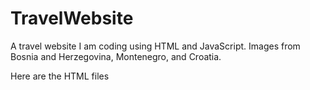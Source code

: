 # TravelWebsite
A travel website I am coding using HTML and JavaScript. Images from Bosnia and Herzegovina, Montenegro, and Croatia.

Here are the HTML files
